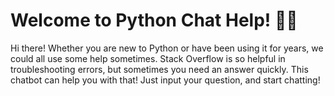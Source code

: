 # Welcome to Python Chat Help! 🚀🤖

Hi there! Whether you are new to Python or have been using it for years, we could all use some help sometimes. Stack Overflow is so helpful in troubleshooting errors, but sometimes you need an answer quickly. This chatbot can help you with that! Just input your question, and start chatting!

